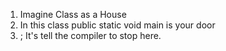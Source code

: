 1. Imagine Class as a House
2. In this class public static void main is your door
3. ; It's tell the compiler to stop here.